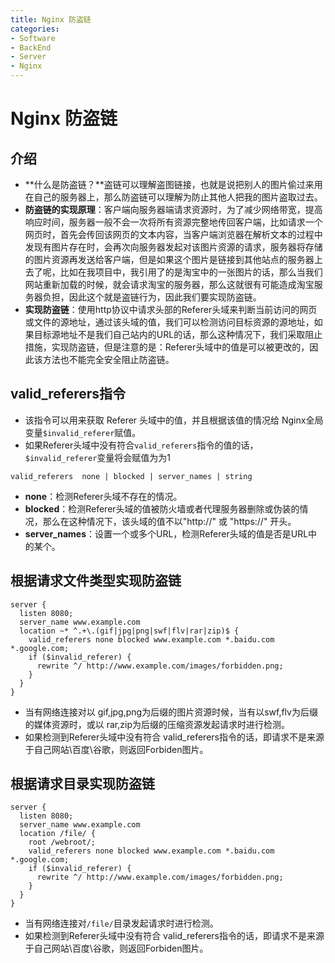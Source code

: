 ```yaml
---
title: Nginx 防盗链
categories:
- Software
- BackEnd
- Server
- Nginx
---
```

# Nginx 防盗链

## 介绍

- **什么是防盗链？**盗链可以理解盗图链接，也就是说把别人的图片偷过来用在自己的服务器上，那么防盗链可以理解为防止其他人把我的图片盗取过去。
- **防盗链的实现原理**：客户端向服务器端请求资源时，为了减少网络带宽，提高响应时间，服务器一般不会一次将所有资源完整地传回客户端，比如请求一个网页时，首先会传回该网页的文本内容，当客户端浏览器在解析文本的过程中发现有图片存在时，会再次向服务器发起对该图片资源的请求，服务器将存储的图片资源再发送给客户端，但是如果这个图片是链接到其他站点的服务器上去了呢，比如在我项目中，我引用了的是淘宝中的一张图片的话，那么当我们网站重新加载的时候，就会请求淘宝的服务器，那么这就很有可能造成淘宝服务器负担，因此这个就是盗链行为，因此我们要实现防盗链。
- **实现防盗链**：使用http协议中请求头部的Referer头域来判断当前访问的网页或文件的源地址，通过该头域的值，我们可以检测访问目标资源的源地址，如果目标源地址不是我们自己站内的URL的话，那么这种情况下，我们采取阻止措施，实现防盗链，但是注意的是：Referer头域中的值是可以被更改的，因此该方法也不能完全安全阻止防盗链。

## valid_referers指令

- 该指令可以用来获取 Referer 头域中的值，并且根据该值的情况给 Nginx全局变量`$invalid_referer`赋值。
- 如果Referer头域中没有符合`valid_referers`指令的值的话，`$invalid_referer`变量将会赋值为为1

```nginx
valid_referers  none | blocked | server_names | string
```

- **none**：检测Referer头域不存在的情况。
- **blocked**：检测Referer头域的值被防火墙或者代理服务器删除或伪装的情况，那么在这种情况下，该头域的值不以"http://" 或 "https://" 开头。
- **server_names**：设置一个或多个URL，检测Referer头域的值是否是URL中的某个。

## 根据请求文件类型实现防盗链

```nginx
server {
  listen 8080;
  server_name www.example.com
  location ~* ^.+\.(gif|jpg|png|swf|flv|rar|zip)$ {
    valid_referers none blocked www.example.com *.baidu.com  *.google.com;
    if ($invalid_referer) {
      rewrite ^/ http://www.example.com/images/forbidden.png;
    }
  }
}
```

- 当有网络连接对以 gif,jpg,png为后缀的图片资源时候，当有以swf,flv为后缀的媒体资源时，或以 rar,zip为后缀的压缩资源发起请求时进行检测。
- 如果检测到Referer头域中没有符合 valid_referers指令的话，即请求不是来源于自己网站\百度\谷歌，则返回Forbiden图片。

## 根据请求目录实现防盗链

```nginx
server {
  listen 8080;
  server_name www.example.com
  location /file/ {
    root /webroot/;
    valid_referers none blocked www.example.com *.baidu.com  *.google.com;
    if ($invalid_referer) {
      rewrite ^/ http://www.example.com/images/forbidden.png;
    }
  }
}
```

- 当有网络连接对`/file/`目录发起请求时进行检测。
- 如果检测到Referer头域中没有符合 valid_referers指令的话，即请求不是来源于自己网站\百度\谷歌，则返回Forbiden图片。

